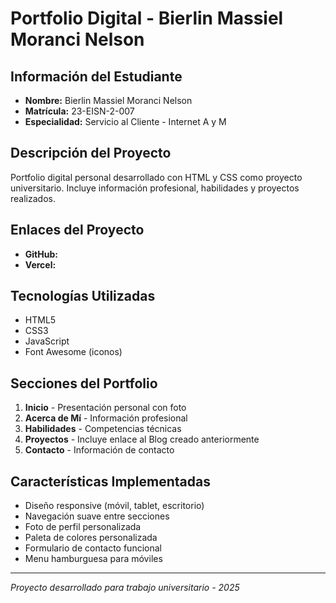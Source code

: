 # Portfolio Digital - Bierlin Massiel Moranci Nelson

## Información del Estudiante
- **Nombre:** Bierlin Massiel Moranci Nelson
- **Matrícula:** 23-EISN-2-007
- **Especialidad:** Servicio al Cliente - Internet A y M

## Descripción del Proyecto
Portfolio digital personal desarrollado con HTML y CSS como proyecto universitario. Incluye información profesional, habilidades y proyectos realizados.

## Enlaces del Proyecto
- **GitHub:** 
- **Vercel:** 

## Tecnologías Utilizadas
- HTML5
- CSS3  
- JavaScript
- Font Awesome (iconos)

## Secciones del Portfolio
1. **Inicio** - Presentación personal con foto
2. **Acerca de Mí** - Información profesional
3. **Habilidades** - Competencias técnicas
4. **Proyectos** - Incluye enlace al Blog creado anteriormente
5. **Contacto** - Información de contacto

## Características Implementadas
- Diseño responsive (móvil, tablet, escritorio)
- Navegación suave entre secciones
- Foto de perfil personalizada
- Paleta de colores personalizada
- Formulario de contacto funcional
- Menu hamburguesa para móviles

---
*Proyecto desarrollado para trabajo universitario - 2025*
